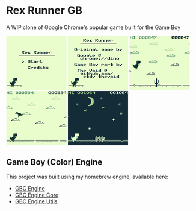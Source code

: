 # Rex Runner GB

A WIP clone of Google Chrome's popular game built for the Game Boy

![menu](./images/screenshot_01.png)
![credits](./images/screenshot_02.png)
![gameplay1](./images/screenshot_03.png)
![gameplay2](./images/screenshot_04.png)
![gameplay3](./images/screenshot_05.png)


## Game Boy (Color) Engine

This project was built using my homebrew engine, available here:

- [GBC Engine](https://github.com/etdv-thevoid/gbc-engine)
- [GBC Engine Core](https://github.com/etdv-thevoid/gbc-engine-core)
- [GBC Engine Utils](https://github.com/etdv-thevoid/gbc-engine-utils)
